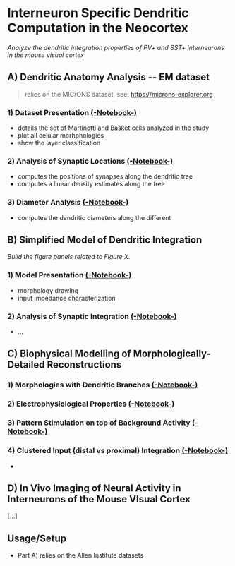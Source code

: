 # Interneuron Specific Dendritic Computation in the Neocortex

*Analyze the dendritic integration properties of PV+ and SST+ interneurons in the mouse visual cortex*

## A) Dendritic Anatomy Analysis -- EM dataset

> relies on the MICrONS dataset, see: https://microns-explorer.org

### 1) Dataset Presentation [(-Notebook-)](https://github.com/yzerlaut/pv-sst-dendrites/blob/main/anatomy/Dataset-Presentation.ipynb)

- details the set of Martinotti and Basket cells analyzed in the study
- plot all celular morhphologies 
- show the layer classification

### 2) Analysis of Synaptic Locations [(-Notebook-)](https://github.com/yzerlaut/pv-sst-dendrites/blob/main/anatomy/Synaptic-Location-Analysis.ipynb)

- computes the positions of synapses along the dendritic tree
- computes a linear density estimates along the tree

### 3) Diameter Analysis [(-Notebook-)](https://github.com/yzerlaut/pv-sst-dendrites/blob/main/anatomy/Diameter-Analysis.ipynb)

- computes the dendritic diameters along the different 

## B) Simplified Model of Dendritic Integration 

*Build the figure panels related to Figure X.*

### 1) Model Presentation [(-Notebook-)](https://github.com/yzerlaut/pv-sst-dendrites/blob/main/biophysical_modelling/reduced_model/Model-Presentation.ipynb)

- morphology drawing 
- input impedance characterization

### 2) Analysis of Synaptic Integration [(-Notebook-)](https://github.com/yzerlaut/pv-sst-dendrites/blob/main/biophysical_modelling/reduced_model/Analysis-of-Synaptic-Integration.ipynb)

- ...

## C) Biophysical Modelling of Morphologically-Detailed Reconstructions

### 1) Morphologies with Dendritic Branches [(-Notebook-)](https://github.com/yzerlaut/pv-sst-dendrites/blob/main/biophysical_modelling/detailed_model/Find-Single-Dendritic-Branches.ipynb)

### 2) Electrophysiological Properties [(-Notebook-)](https://github.com/yzerlaut/pv-sst-dendrites/blob/main/biophysical_modelling/detailed_model/Electrophysiological-Properties.ipynb)
 
### 3) Pattern Stimulation on top of Background Activity [(-Notebook-)](https://github.com/yzerlaut/pv-sst-dendrites/blob/main/biophysical_modelling/detailed_model/Stim-on-Background.ipynb)

### 4) Clustered Input (distal vs proximal) Integration [(-Notebook-)](https://github.com/yzerlaut/pv-sst-dendrites/blob/main/biophysical_modelling/detailed_model/Clustered-Input.ipynb)

- 
## D) In Vivo Imaging of Neural Activity in Interneurons of the Mouse VIsual Cortex

[...]

## Usage/Setup

- Part A) relies on the Allen Institute datasets
